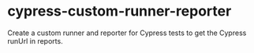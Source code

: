 # cypress-custom-runner-reporter
Create a custom runner and reporter for Cypress tests to get the Cypress runUrl in reports.
